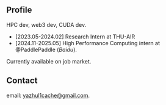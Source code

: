 ## Profile
HPC dev, web3 dev, CUDA dev.

+ [2023.05-2024.02] Research Intern at THU-AIR
+ [2024.11-2025.05] High Performance Computing intern at @PaddlePaddle (*Baidu*).

Currently available on job market.

## Contact
email: yazhul1cache@gmail.com.
